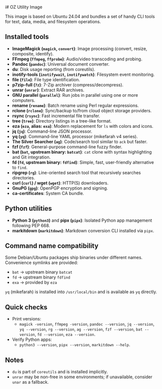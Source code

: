 i# OZ Utility Image

This image is based on Ubuntu 24.04 and bundles a set of handy CLI tools for text, data, media, and filesystem operations.

## Installed tools

- **ImageMagick (`magick`,    `convert`)**: Image processing (convert, resize, composite, identify).
- **FFmpeg (`ffmpeg`,    `ffprobe`)**: Audio/video transcoding and probing.
- **Pandoc (`pandoc`)**: Universal document converter.
- **du**: Disk usage reporting (from coreutils).
- **inotify-tools (`inotifywait`,    `inotifywatch`)**: Filesystem event monitoring.
- **file (`file`)**: File type identification.
- **p7zip-full (`7z`)**: 7-Zip archiver (compress/decompress).
- **unrar (`unrar`)**: Extract RAR archives.
- **GNU parallel (`parallel`)**: Run jobs in parallel using one or more computers.
- **rename (`rename`)**: Batch rename using Perl regular expressions.
- **rclone (`rclone`)**: Sync/backup to/from cloud object storage providers.
- **rsync (`rsync`)**: Fast incremental file transfer.
- **tree (`tree`)**: Directory listings in a tree-like format.
- **eza (`eza`, alias: `exa`)**: Modern replacement for `ls` with colors and icons.
- **jq (`jq`)**: Command-line JSON processor.
- **yq (`yq`)**: Command-line YAML processor (mikefarah v4 series).
- **The Silver Searcher (`ag`)**: Code/search tool similar to `ack` but faster.
- **fzf (`fzf`)**: General-purpose command-line fuzzy finder.
- **bat (`bat`, upstream binary: `batcat`)**: `cat` clone with syntax highlighting and Git integration.
- **fd (`fd`, upstream binary: `fdfind`)**: Simple, fast, user-friendly alternative to `find`.
- **ripgrep (`rg`)**: Line-oriented search tool that recursively searches directories.
- **curl (`curl`) / wget (`wget`)**: HTTP(S) downloaders.
- **GnuPG (`gpg`)**: OpenPGP encryption and signing.
- **ca-certificates**: System CA bundle.

## Python utilities

- **Python 3 (`python3`)** and **pipx (`pipx`)**: Isolated Python app management following PEP 668.
- **markitdown (`markitdown`)**: Markdown conversion CLI installed via `pipx`.

## Command name compatibility

Some Debian/Ubuntu packages ship binaries under different names. Convenience symlinks are provided:

- `bat` → upstream binary `batcat`
- `fd` → upstream binary `fdfind`
- `exa` → provided by `eza`

`yq` (mikefarah) is installed into `/usr/local/bin` and is available as `yq` directly.

## Quick checks

- Print versions:
  - `magick -version`,    `ffmpeg -version`,    `pandoc --version`,    `jq --version`,    `yq --version`,    `rg --version`,    `ag --version`,    `fzf --version`,    `bat --version`,    `fd --version`,    `eza --version`.
- Verify Python apps:
  - `python3 --version`,    `pipx --version`,    `markitdown --help`.

## Notes

- `du` is part of `coreutils` and is installed implicitly.
- `unrar` may be non-free in some environments; if unavailable, consider `unar` as a fallback.
